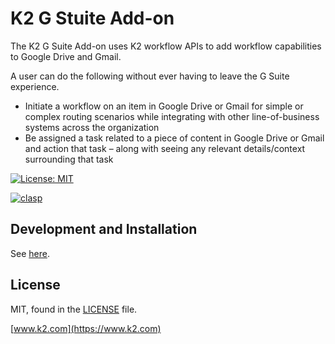 # K2 G Stuite Add-on

The K2 G Suite Add-on uses K2 workflow APIs to add workflow capabilities to Google Drive and Gmail. 

A user can do the following without ever having to leave the G Suite experience.
 
- Initiate a workflow on an item in Google Drive or Gmail for simple or complex routing scenarios while integrating with other line-of-business systems across the organization
- Be assigned a task related to a piece of content in Google Drive or Gmail and action that task – along with seeing any relevant details/context surrounding that task


[![License: MIT](https://img.shields.io/badge/License-MIT-yellow.svg)](https://opensource.org/licenses/MIT)

[![clasp](https://img.shields.io/badge/built%20with-clasp-4285f4.svg)](https://github.com/google/clasp)

## Development and Installation

See [here](docs/Development%20and%20Installation.md).

## License

MIT, found in the [LICENSE](./LICENSE) file.

[www.k2.com](https://www.k2.com)